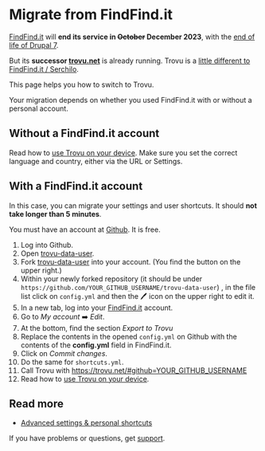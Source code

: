 # Migrate from FindFind.it

[FindFind.it](https://www.findfind.it/) will **end its service in ~~October~~ December 2023**, with the [end of life of Drupal 7](https://www.drupal.org/psa-2022-02-23).

But its **successor [trovu.net](https://trovu.net/)** is already running. Trovu is a [little different to FindFind.it / Serchilo](differences.md).

This page helps you how to switch to Trovu.

Your migration depends on whether you used FindFind.it with or without a personal account.

## Without a FindFind.it account

Read how to [use Trovu on your device](../users/integration.md). Make sure you set the correct language and country, either via the URL or Settings.

## With a FindFind.it account

In this case, you can migrate your settings and user shortcuts. It should **not take longer than 5 minutes**.

You must have an account at <a href="https://github.com/">Github</a>. It is free.

1. Log into Github.
1. Open [trovu-data-user](https://github.com/trovu/trovu-data-user).
1. Fork [trovu-data-user](https://github.com/trovu/trovu-data-user) into your account. (You find the button on the upper right.)
1. Within your newly forked repository (it should be under `https://github.com/YOUR_GITHUB_USERNAME/trovu-data-user`) , in the file list click on `config.yml` and then the 🖊 icon on the upper right to edit it.
1. In a new tab, log into your [FindFind.it](https://findfind.it) account.
1. Go to _My account_ ➡️ _Edit_.
1. At the bottom, find the section _Export to Trovu_
1. Replace the contents in the opened `config.yml` on Github with the contents of the **config.yml** field in FindFind.it.
1. Click on _Commit changes_.
1. Do the same for `shortcuts.yml`.
1. Call Trovu with https://trovu.net/#github=YOUR_GITHUB_USERNAME
1. Read how to [use Trovu on your device](../users/integration.md).

## Read more

-   [Advanced settings & personal shortcuts](https://github.com/trovu/trovu.github.io/wiki/Advanced-settings-&-personal-shortcuts)

If you have problems or questions, get [support](../users/support.md).
